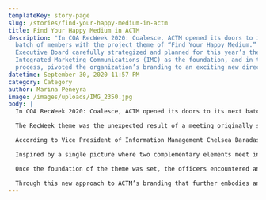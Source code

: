 ```yaml
---
templateKey: story-page
slug: /stories/find-your-happy-medium-in-actm
title: Find Your Happy Medium in ACTM
description: "In COA RecWeek 2020: Coalesce, ACTM opened its doors to its next
  batch of members with the project theme of “Find Your Happy Medium.” The
  Executive Board carefully strategized and planned for this year’s theme with
  Integrated Marketing Communications (IMC) as the foundation, and in the
  process, pivoted the organization’s branding to an exciting new direction...."
datetime: September 30, 2020 11:57 PM
category: Category
author: Marina Peneyra
image: /images/uploads/IMG_2350.jpg
body: |
  In COA RecWeek 2020: Coalesce, ACTM opened its doors to its next batch of members with the project theme of “Find Your Happy Medium.” The Executive Board carefully strategized and planned for this year’s theme with Integrated Marketing Communications (IMC) as the foundation, and in the process, pivoted the organization’s branding to an exciting new direction. <br/><br/>

  The RecWeek theme was the unexpected result of a meeting originally slated for the ACTM branding. During the discussion, the officers were confronted with multiple conflicting views on what the organization has to offer. These polarities eventually led to the creation of the theme “Find Your Happy Medium.” <br/><br/>

  According to Vice President of Information Management Chelsea Baradas, the theme exemplifies how people view the ComTech program, and by extension, ACTM. “ComTech as a course is really multifaceted. It’s a very holistic course to the point where people think it’s where people go when they’re undecided, and \[this] reflects on us as a home organization. One thing that we wanted to show was that being multifaceted is not a bad thing. It’s not bad to have two parts of yourself, to have multiple interests.” <br/><br/>

  Inspired by a single picture where two complementary elements meet in the middle, the officers used the concept of polarity to develop this insight into what would be known as “Find Your Happy Medium.” Through this concept of polarity, ACTM champions the idea of being in a unique position where creativity and business synergize. Rather than have members decide between creativity and business, ACTM offers a space where they may exercise both. “People consider \[ComTech] as jack-of-all-trades kind of thing because it’s very multidisciplinary in nature,” Vice President of Strategic Communications Justin Ginete explains. “I think it’s about time we, as an organization, embrace \[this stereotype] and find the happy medium in between.” <br/><br/>

  Once the foundation of the theme was set, the officers encountered another challenge in its execution. To approach this, the officers exercised the concept of polarity from the theme into their work by fusing two seemingly opposite approaches: creativity and technicality. On the creative aspect, the choice of complementary colors and the motifs of blobs used in contrast to the professional backgrounds were used to convey the two different sides of ACTM. On the more technical side, the Information Management department provided data analysis of the performance of past online promotions to more effectively appeal to the target market. <br/><br/>

  Through this new approach to ACTM’s branding that further embodies and celebrates the spirit of IMC in the organization, ACTM creates waves for the future of its projects and its branding. While the themes of the next projects for the year are yet to be revealed, members can expect to be surprised by what is to come. “Find Your Happy Medium” reveals the potential of ACTM to bolster and enlarge its vision of creating a community of IMC experts that advocate creativity in the business setting.
---
```


